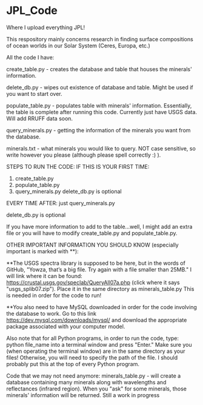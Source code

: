 # JPL_Code

Where I upload everything JPL!

This respository mainly concerns research in finding surface compositions of ocean worlds in our Solar System (Ceres, Europa, etc.)

All the code I have:

create_table.py - creates the database and table that houses the minerals' information.

delete_db.py - wipes out existence of database and table. Might be used if you want to start over.

populate_table.py - populates table with minerals' information. Essentially, the table is complete after running this code. Currently just have USGS data. Will add RRUFF data soon.

query_minerals.py - getting the information of the minerals you want from the database.

minerals.txt - what minerals you would like to query. NOT case sensitive, so write however you please (although please spell correctly :) ).

STEPS TO RUN THE CODE:
IF THIS IS YOUR FIRST TIME:
1. create_table.py
2. populate_table.py
3. query_minerals.py
delete_db.py is optional

EVERY TIME AFTER:
just query_minerals.py

delete_db.py is optional

If you have more information to add to the table...well, I might add an extra file or you will have to modify create_table.py and populate_table.py.

OTHER IMPORTANT INFORMATION YOU SHOULD KNOW (especially important is marked with **):

**The USGS spectra library is supposed to be here, but in the words of GitHub, "Yowza, that’s a big file. Try again with a file smaller than 25MB." I will link where it can be found: https://crustal.usgs.gov/speclab/QueryAll07a.php (click where it says "usgs_splib07.zip"). Place it in the same directory as minerals_table.py This is needed in order for the code to run!

**You also need to have MySQL downloaded in order for the code involving the database to work. Go to this link https://dev.mysql.com/downloads/mysql/ and download the appropriate package associated with your computer model.

Also note that for all Python programs, in order to run the code, type: python file_name into a terminal window and press "Enter." Make sure you (when operating the terminal window) are in the same directory as your files! Otherwise, you will need to specify the path of the file. I should probably put this at the top of every Python program.

Code that we may not need anymore:
minerals_table.py - will create a database containing many minerals along with wavelengths and reflectances (infrared region). When you "ask" for some minerals, those minerals' information will be returned. Still a work in progress
